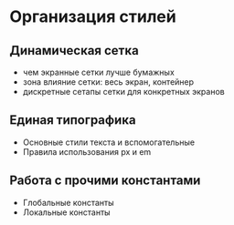 # Организация стилей

## Динамическая сетка
- чем экранные сетки лучше бумажных
- зона влияние сетки: весь экран, контейнер
- дискретные сетапы сетки для конкретных экранов

## Единая типографика
- Основные стили текста и вспомогательные
- Правила использования px и em

## Работа с прочими константами
- Глобальные константы
- Локальные константы
